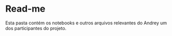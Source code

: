 # Read-me

Esta pasta contém os notebooks e outros arquivos relevantes do Andrey um dos participantes do projeto.   

